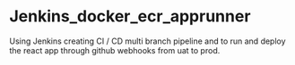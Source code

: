 # Jenkins_docker_ecr_apprunner
 Using Jenkins creating CI / CD multi branch pipeline and to run and deploy the react app through github webhooks from uat to prod.
